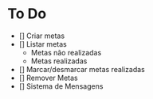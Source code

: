 # To Do

- [] Criar metas
- [] Listar metas
  - Metas não realizadas
  - Metas realizadas
- [] Marcar/desmarcar metas realizadas
- [] Remover Metas
- [] Sistema de Mensagens
